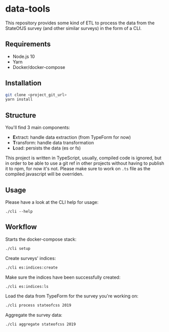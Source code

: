 # data-tools

This repository provides some kind of ETL to process the data
from the StateOfJS survey (and other similar surveys) in the form
of a CLI.

## Requirements

-   Node.js 10
-   Yarn
-   Docker/docker-compose

## Installation

```sh
git clone <project_git_url>
yarn install
```

## Structure

You'll find 3 main components:

-   **E**xtract: handle data extraction (from TypeForm for now)
-   **T**ransform: handle data transformation
-   **L**oad: persists the data (es or fs)

This project is written in TypeScript, usually, compiled code is
ignored, but in order to be able to use a git ref in other projects
without having to publish it to npm, for now it's not.
Please make sure to work on `.ts` file as the compiled javascript
will be overriden.

## Usage

Please have a look at the CLI help for usage:

```
./cli --help
```

## Workflow

Starts the docker-compose stack:

```bash
./cli setup
```

Create surveys' indices:

```bash
./cli es:indices:create
```

Make sure the indices have been successfully created:

```bash
./cli es:indices:ls
```

Load the data from TypeForm for the survey you're working on:

```bash
./cli process stateofcss 2019
```

Aggregate the survey data:

```bash
./cli aggregate stateofcss 2019
```
